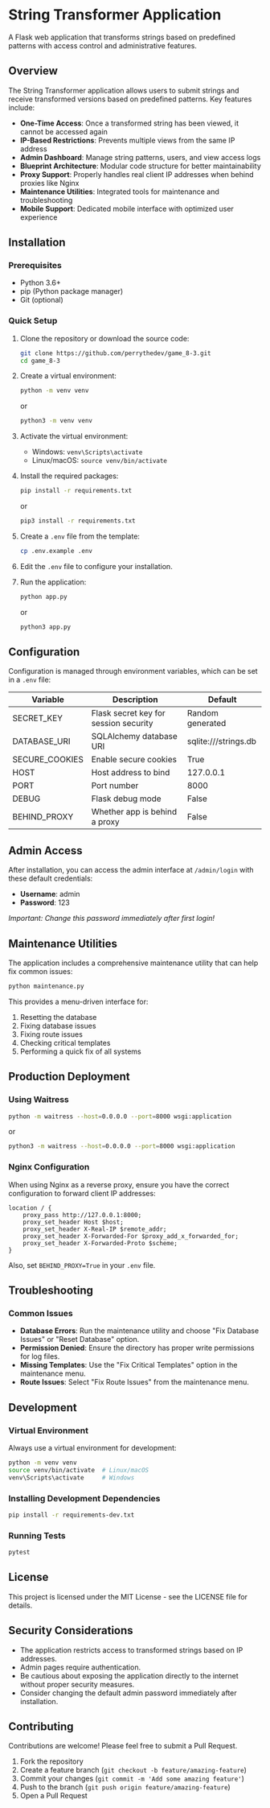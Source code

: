 # String Transformer Application

A Flask web application that transforms strings based on predefined patterns with access control and administrative features.

## Overview

The String Transformer application allows users to submit strings and receive transformed versions based on predefined patterns. Key features include:

- **One-Time Access**: Once a transformed string has been viewed, it cannot be accessed again
- **IP-Based Restrictions**: Prevents multiple views from the same IP address
- **Admin Dashboard**: Manage string patterns, users, and view access logs
- **Blueprint Architecture**: Modular code structure for better maintainability
- **Proxy Support**: Properly handles real client IP addresses when behind proxies like Nginx
- **Maintenance Utilities**: Integrated tools for maintenance and troubleshooting
- **Mobile Support**: Dedicated mobile interface with optimized user experience

## Installation

### Prerequisites

- Python 3.6+ 
- pip (Python package manager)
- Git (optional)

### Quick Setup

1. Clone the repository or download the source code:
   ```bash
   git clone https://github.com/perrythedev/game_8-3.git
   cd game_8-3
   ```

2. Create a virtual environment:
   ```bash
   python -m venv venv
   ```
   or
   ```bash
   python3 -m venv venv
   ```

3. Activate the virtual environment:
   - Windows: `venv\Scripts\activate`
   - Linux/macOS: `source venv/bin/activate`

4. Install the required packages:
   ```bash
   pip install -r requirements.txt
   ```
   or
   ```bash
   pip3 install -r requirements.txt
   ```

5. Create a `.env` file from the template:
   ```bash
   cp .env.example .env
   ```
   
6. Edit the `.env` file to configure your installation.

7. Run the application:
   ```bash
   python app.py
   ```
   or
   ```bash
   python3 app.py
   ```
   
## Configuration

Configuration is managed through environment variables, which can be set in a `.env` file:

| Variable | Description | Default |
|----------|-------------|---------|
| SECRET_KEY | Flask secret key for session security | Random generated |
| DATABASE_URI | SQLAlchemy database URI | sqlite:///strings.db |
| SECURE_COOKIES | Enable secure cookies | True |
| HOST | Host address to bind | 127.0.0.1 |
| PORT | Port number | 8000 |
| DEBUG | Flask debug mode | False |
| BEHIND_PROXY | Whether app is behind a proxy | False |

## Admin Access

After installation, you can access the admin interface at `/admin/login` with these default credentials:

- **Username**: admin
- **Password**: 123

*Important: Change this password immediately after first login!*

## Maintenance Utilities

The application includes a comprehensive maintenance utility that can help fix common issues:

```bash
python maintenance.py
```

This provides a menu-driven interface for:

1. Resetting the database
2. Fixing database issues
3. Fixing route issues
4. Checking critical templates
5. Performing a quick fix of all systems

## Production Deployment

### Using Waitress

```bash
python -m waitress --host=0.0.0.0 --port=8000 wsgi:application
```
or
```bash
python3 -m waitress --host=0.0.0.0 --port=8000 wsgi:application
```

### Nginx Configuration

When using Nginx as a reverse proxy, ensure you have the correct configuration to forward client IP addresses:

```nginx
location / {
    proxy_pass http://127.0.0.1:8000;
    proxy_set_header Host $host;
    proxy_set_header X-Real-IP $remote_addr;
    proxy_set_header X-Forwarded-For $proxy_add_x_forwarded_for;
    proxy_set_header X-Forwarded-Proto $scheme;
}
```

Also, set `BEHIND_PROXY=True` in your `.env` file.

## Troubleshooting

### Common Issues

- **Database Errors**: Run the maintenance utility and choose "Fix Database Issues" or "Reset Database" option.
- **Permission Denied**: Ensure the directory has proper write permissions for log files.
- **Missing Templates**: Use the "Fix Critical Templates" option in the maintenance menu.
- **Route Issues**: Select "Fix Route Issues" from the maintenance menu.

## Development

### Virtual Environment

Always use a virtual environment for development:

```bash
python -m venv venv
source venv/bin/activate  # Linux/macOS
venv\Scripts\activate     # Windows
```

### Installing Development Dependencies

```bash
pip install -r requirements-dev.txt
```

### Running Tests

```bash
pytest
```

## License

This project is licensed under the MIT License - see the LICENSE file for details.

## Security Considerations

- The application restricts access to transformed strings based on IP addresses.
- Admin pages require authentication.
- Be cautious about exposing the application directly to the internet without proper security measures.
- Consider changing the default admin password immediately after installation.

## Contributing

Contributions are welcome! Please feel free to submit a Pull Request.

1. Fork the repository
2. Create a feature branch (`git checkout -b feature/amazing-feature`)
3. Commit your changes (`git commit -m 'Add some amazing feature'`)
4. Push to the branch (`git push origin feature/amazing-feature`)
5. Open a Pull Request
